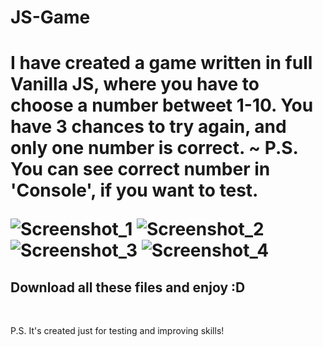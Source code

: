 # JS-Game
<h4></h4>
<h1>I have created a game written in full Vanilla JS, where you have to choose a number betweet 1-10. You have 3 chances to try again, and only one number is correct. ~ P.S. You can see correct number in 'Console', if you want to test. 

![Screenshot_1](https://user-images.githubusercontent.com/61557989/79166238-c8f23f00-7df5-11ea-99f8-069b7fd46f3e.png)
![Screenshot_2](https://user-images.githubusercontent.com/61557989/79166248-cd1e5c80-7df5-11ea-884f-f395117aeb6d.png)
![Screenshot_3](https://user-images.githubusercontent.com/61557989/79166256-ce4f8980-7df5-11ea-879c-e6947264afc0.png)
![Screenshot_4](https://user-images.githubusercontent.com/61557989/79166259-cf80b680-7df5-11ea-86be-2cd9337abc8f.png)
 
</h1>




<h2>Download all these files and enjoy :D</h2>
<br>
<p>P.S. It's created just for testing and improving skills!<p>
